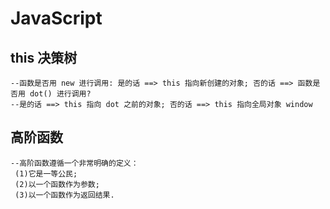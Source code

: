 # JavaScript
## this 决策树
	--函数是否用 new 进行调用: 是的话 ==> this 指向新创建的对象; 否的话 ==> 函数是否用 dot() 进行调用?
	--是的话 ==> this 指向 dot 之前的对象; 否的话 ==> this 指向全局对象 window

## 高阶函数
	--高阶函数遵循一个非常明确的定义：
	 (1)它是一等公民;
	 (2)以一个函数作为参数;
	 (3)以一个函数作为返回结果.
